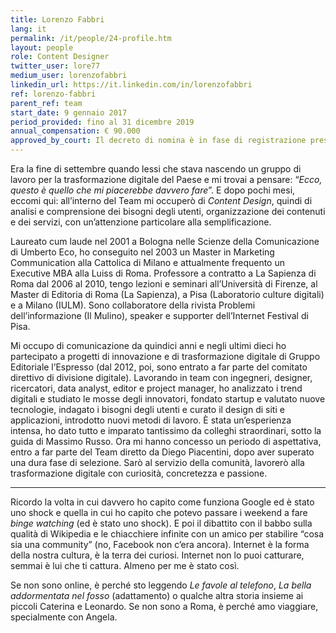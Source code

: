 ```yaml
---
title: Lorenzo Fabbri
lang: it
permalink: /it/people/24-profile.htm
layout: people
role: Content Designer
twitter_user: lore77
medium_user: lorenzofabbri
linkedin_url: https://it.linkedin.com/in/lorenzofabbri
ref: lorenzo-fabbri
parent_ref: team
start_date: 9 gennaio 2017
period_provided: fino al 31 dicembre 2019
annual_compensation: € 90.000
approved_by_court: Il decreto di nomina è in fase di registrazione presso la Corte dei Conti
---
```


Era la fine di settembre quando lessi che stava nascendo un gruppo di lavoro per la trasformazione digitale del Paese e mi trovai a pensare: “*Ecco, questo è quello che mi piacerebbe davvero fare*”. E dopo pochi mesi, eccomi qui: all’interno del Team mi occuperò di *Content Design*, quindi di analisi e comprensione dei bisogni degli utenti, organizzazione dei contenuti e dei servizi, con un’attenzione particolare alla semplificazione.

Laureato cum laude nel 2001 a Bologna nelle Scienze della Comunicazione di Umberto Eco, ho conseguito nel 2003 un Master in Marketing Communication alla Cattolica di Milano e attualmente frequento un Executive MBA alla Luiss di Roma. Professore a contratto a La Sapienza di Roma dal 2006 al 2010, tengo lezioni e seminari all’Università di Firenze, al Master di Editoria di Roma (La Sapienza), a Pisa (Laboratorio culture digitali) e a Milano (IULM). Sono collaboratore della rivista Problemi dell’informazione (Il Mulino), speaker e supporter dell’Internet Festival di Pisa.

Mi occupo di comunicazione da quindici anni e negli ultimi dieci ho partecipato a progetti di innovazione e di trasformazione digitale di Gruppo Editoriale l’Espresso (dal 2012, poi, sono entrato a far parte del comitato direttivo di divisione digitale). Lavorando in team con ingegneri, designer, ricercatori, data analyst, editor e project manager, ho analizzato i trend digitali e studiato le mosse degli innovatori, fondato startup e valutato nuove tecnologie, indagato i bisogni degli utenti e curato il design di siti e applicazioni, introdotto nuovi metodi di lavoro. È stata un’esperienza intensa, ho dato tutto e imparato tantissimo da colleghi straordinari, sotto la guida di Massimo Russo. Ora mi hanno concesso un periodo di aspettativa, entro a far parte del Team diretto da Diego Piacentini, dopo aver superato una dura fase di selezione. Sarò al servizio della comunità, lavorerò alla trasformazione digitale con curiosità, concretezza e passione.

***

Ricordo la volta in cui davvero ho capito come funziona Google ed è stato uno shock e quella in cui ho capito che potevo passare i weekend a fare *binge watching* (ed è stato uno shock). E poi il dibattito con il babbo sulla qualità di Wikipedia e le chiacchiere infinite con un amico per stabilire “cosa sia una community” (no, Facebook non c’era ancora). Internet è la forma della nostra cultura, è la terra dei curiosi. Internet non lo puoi catturare, semmai è lui che ti cattura. Almeno per me è stato così.

Se non sono online, è perché sto leggendo *Le favole al telefono*, *La bella addormentata nel fosso* (adattamento) o qualche altra storia insieme ai piccoli Caterina e Leonardo. Se non sono a Roma, è perché amo viaggiare, specialmente con Angela.

